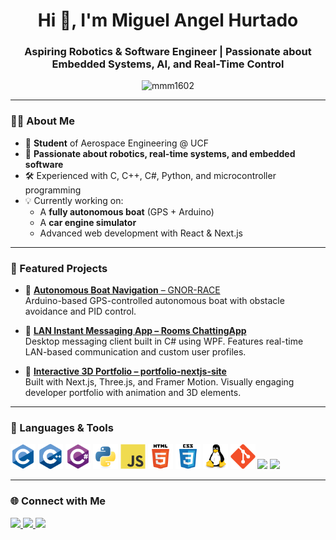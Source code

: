 <h1 align="center">Hi 👋, I'm Miguel Angel Hurtado</h1>
<h3 align="center">Aspiring Robotics & Software Engineer | Passionate about Embedded Systems, AI, and Real-Time Control</h3>

<p align="center">
  <img src="https://komarev.com/ghpvc/?username=mmm1602&label=Profile%20views&color=0e75b6&style=flat" alt="mmm1602" />
</p>

---

### 👨‍💻 About Me

- 🧠 **Student** of Aerospace Engineering @ UCF  
- 🤖 **Passionate about robotics, real-time systems, and embedded software**  
- 🛠️ Experienced with C, C++, C#, Python, and microcontroller programming  
- 💡 Currently working on:
  - A **fully autonomous boat** (GPS + Arduino)
  - A **car engine simulator**
  - Advanced web development with React & Next.js  

---

### 🚀 Featured Projects

- 🔹 [**Autonomous Boat Navigation** – GNOR-RACE](https://github.com/mmm1602/GNOR-RACE)  
  Arduino-based GPS-controlled autonomous boat with obstacle avoidance and PID control.

- 🔹 [**LAN Instant Messaging App – Rooms ChattingApp**](https://github.com/mmm1602/Rooms-ChattingApp)  
  Desktop messaging client built in C# using WPF. Features real-time LAN-based communication and custom user profiles.

- 🔹 [**Interactive 3D Portfolio – portfolio-nextjs-site**](https://github.com/mmm1602/portfolio-nextjs-site)  
  Built with Next.js, Three.js, and Framer Motion. Visually engaging developer portfolio with animation and 3D elements.
---

### 🧰 Languages & Tools

<p align="left">
  <img src="https://raw.githubusercontent.com/devicons/devicon/master/icons/c/c-original.svg" width="40" /> 
  <img src="https://raw.githubusercontent.com/devicons/devicon/master/icons/cplusplus/cplusplus-original.svg" width="40" /> 
  <img src="https://raw.githubusercontent.com/devicons/devicon/master/icons/csharp/csharp-original.svg" width="40" />
  <img src="https://raw.githubusercontent.com/devicons/devicon/master/icons/python/python-original.svg" width="40" />
  <img src="https://raw.githubusercontent.com/devicons/devicon/master/icons/javascript/javascript-original.svg" width="40" />
  <img src="https://raw.githubusercontent.com/devicons/devicon/master/icons/html5/html5-original-wordmark.svg" width="40" />
  <img src="https://raw.githubusercontent.com/devicons/devicon/master/icons/css3/css3-original-wordmark.svg" width="40" />
  <img src="https://raw.githubusercontent.com/devicons/devicon/master/icons/linux/linux-original.svg" width="40" />
  <img src="https://raw.githubusercontent.com/devicons/devicon/master/icons/git/git-original.svg" width="40" />
  <img src="https://www.vectorlogo.zone/logos/arduino/arduino-icon.svg" width="40" />
  <img src="https://www.vectorlogo.zone/logos/unity3d/unity3d-icon.svg" width="40" />
</p>

---

### 🌐 Connect with Me

<p align="left">
  <a href="https://www.linkedin.com/in/miguel-angel-hurtado-gomez-0a851a265/" target="_blank">
    <img src="https://img.shields.io/badge/LinkedIn-blue?style=for-the-badge&logo=linkedin" />
  </a>
  <a href="https://stackoverflow.com/users/17197378" target="_blank">
    <img src="https://img.shields.io/badge/StackOverflow-FE7A16?style=for-the-badge&logo=stackoverflow&logoColor=white" />
  </a>
  <a href="mailto:migue.ahg16@gmail.com">
    <img src="https://img.shields.io/badge/Gmail-D14836?style=for-the-badge&logo=gmail&logoColor=white" />
  </a>
</p>
